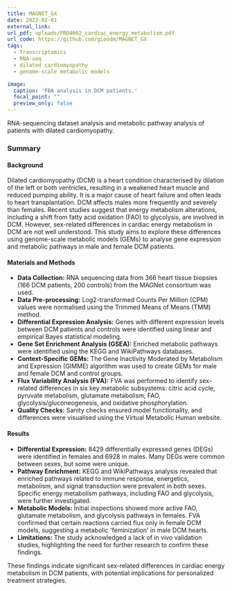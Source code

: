 ```yaml
---
title: MAGNET_GX
date: 2022-02-01
external_link: 
url_pdf: uploads/PRO4002_cardiac_energy_metabolism.pdf
url_code: https://github.com/gioodm/MAGNET_GX
tags:
  - Transcriptomics
  - RNA-seq
  - dilated cardiomyopathy
  - genome-scale metabolic models

image:
  caption: 'FBA analysis in DCM patients.'
  focal_point: ""
  preview_only: false
---
```


RNA-sequencing dataset analysis and metabolic pathway analysis of patients with dilated cardiomyopathy.

### Summary
  
#### **Background**
  Dilated cardiomyopathy (DCM) is a heart condition characterised by dilation of the left or both ventricles, resulting in a weakened heart muscle and reduced pumping ability. It is a major cause of heart failure and often leads to heart transplantation. DCM affects males more frequently and severely than females. Recent studies suggest that energy metabolism alterations, including a shift from fatty acid oxidation (FAO) to glycolysis, are involved in DCM. However, sex-related differences in cardiac energy metabolism in DCM are not well understood. This study aims to explore these differences using genome-scale metabolic models (GEMs) to analyse gene expression and metabolic pathways in male and female DCM patients.

#### **Materials and Methods**
  - **Data Collection:** RNA sequencing data from 366 heart tissue biopsies (166 DCM patients, 200 controls) from the MAGNet consortium was used.
  - **Data Pre-processing:** Log2-transformed Counts Per Million (CPM) values were normalised using the Trimmed Means of Means (TMM) method.
  - **Differential Expression Analysis:** Genes with different expression levels between DCM patients and controls were identified using linear and empirical Bayes statistical modeling.
  - **Gene Set Enrichment Analysis (GSEA):** Enriched metabolic pathways were identified using the KEGG and WikiPathways databases.
  - **Context-Specific GEMs:** The Gene Inactivity Moderated by Metabolism and Expression (GIMME) algorithm was used to create GEMs for male and female DCM and control groups.
  - **Flux Variability Analysis (FVA):** FVA was performed to identify sex-related differences in six key metabolic subsystems: citric acid cycle, pyruvate metabolism, glutamate metabolism, FAO, glycolysis/gluconeogenesis, and oxidative phosphorylation.
  - **Quality Checks:** Sanity checks ensured model functionality, and differences were visualised using the Virtual Metabolic Human website.

#### **Results**
  - **Differential Expression:** 8429 differentially expressed genes (DEGs) were identified in females and 6928 in males. Many DEGs were common between sexes, but some were unique.
  - **Pathway Enrichment:** KEGG and WikiPathways analysis revealed that enriched pathways related to immune response, energetics, metabolism, and signal transduction were prevalent in both sexes. Specific energy metabolism pathways, including FAO and glycolysis, were further investigated.
  - **Metabolic Models:** Initial inspections showed more active FAO, glutamate metabolism, and glycolysis pathways in females. FVA confirmed that certain reactions carried flux only in female DCM models, suggesting a metabolic 'feminization' in male DCM hearts.
  - **Limitations:** The study acknowledged a lack of in vivo validation studies, highlighting the need for further research to confirm these findings.

  These findings indicate significant sex-related differences in cardiac energy metabolism in DCM patients, with potential implications for personalized treatment strategies.

